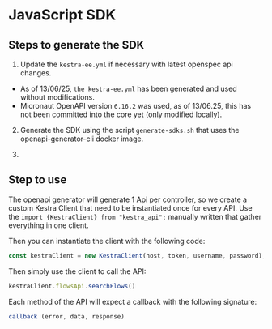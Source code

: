 # JavaScript SDK

## Steps to generate the SDK

1. Update the `kestra-ee.yml` if necessary with latest openspec api changes.

  - As of 13/06/25, `the kestra-ee.yml` has been generated and used without modifications.
  - Micronaut OpenAPI version `6.16.2` was used, as of 13/06.25, this has not been committed into the core yet (only modified locally).
2. Generate the SDK using the script `generate-sdks.sh` that uses the openapi-generator-cli docker image.

3.
## Step to use

The openapi generator will generate 1 Api per controller, so we create a custom Kestra Client that need to be instantiated once for every API.
Use the `import {KestraClient} from "kestra_api";` manually written that gather everything in one client.

Then you can instantiate the client with the following code:

```javascript
const kestraClient = new KestraClient(host, token, username, password);
 ```

Then simply use the client to call the API:

```javascript
kestraClient.flowsApi.searchFlows()
```

Each method of the API will expect a callback with the following signature:

```javascript
callback (error, data, response)
```